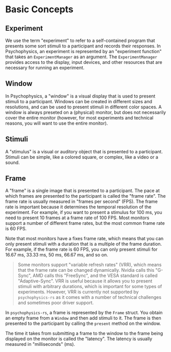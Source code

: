 # Basic Concepts

## Experiment

We use the term "experiment" to refer to a self-contained program that presents some sort stimuli to a participant and records their responses. In Psychophysics, an experiment is represented by an "experiment function" that takes an `ExperimentManager` as an argument. The `ExperimentManager` provides access to the display, input devices, and other resources that are necessary for running an experiment.

## Window

In Psychophysics, a "window" is a visual display that is used to present stimuli to a participant. Windows can be created in different sizes and resolutions, and can be used to present stimuli in different color spaces. A window is always preseted on a (physical) monitor, but does not necessarily cover the entire monitor (however, for most experiments and technical reasons, you will want to use the entire monitor).

## Stimuli

A "stimulus" is a visual or auditory object that is presented to a participant. Stimuli can be simple, like a colored square, or complex, like a video or a sound.

## Frame

A "frame" is a single image that is presented to a participant. The pace at which frames are presented to the participant is called the "frame rate". The frame rate is usually measured in "frames per second" (FPS). The frame rate is important because it determines the temporal resolution of the experiment. For example, if you want to present a stimulus for 100 ms, you need to present 10 frames at a frame rate of 100 FPS. Most monitors support a number of different frame rates, but the most common frame rate is 60 FPS.

Note that most monitors have a fixes frame rate, which means that you can only present stimuli with a duration that is a multiple of the frame duration. For example, if the frame rate is 60 FPS, you can only present stimuli for 16.67 ms, 33.33 ms, 50 ms, 66.67 ms, and so on. 

> Some monitors support "variable refresh rates" (VRR), which means that the frame rate can be changed dynamically. Nvidia calls this "G-Sync", AMD calls this "FreeSync", and the VESA standard is called "Adaptive-Sync". VRR is useful because it allows you to present stimuli with arbitrary durations, which is important for some types of experiments. However, VRR is currently not supported by `psychophysics-rs` as it comes with a number of technical challenges and sometimes poor driver support.

In `psychophysics-rs`, a frame is represented by the `Frame` struct. You obtain an empty frame from a `Window` and then add stimuli to it. The frame is then presented to the participant by calling the `present` method on the window.

The time it takes from submitting a frame to the window to the frame being displayed on the monitor is called the "latency". The latency is usually measured in "milliseconds" (ms). 
